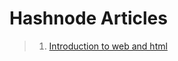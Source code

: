 # Hashnode Articles


> 1. [Introduction to web and html](https://vishalkatkar.hashnode.dev/introduction-to-web-and-html)
